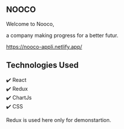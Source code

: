 ## NOOCO
Welcome to Nooco,

a company making progress for a better futur.

https://nooco-appli.netlify.app/

## Technologies Used

✔️ React\
✔️ Redux\
✔️ ChartJs\
✔️ CSS

Redux is used here only for demonstartion.